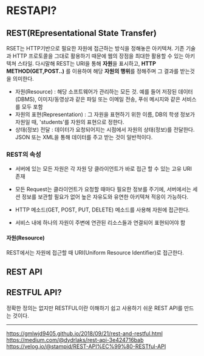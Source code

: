 # RESTAPI?

## REST(REpresentational State Transfer)
RSET는 HTTP기반으로 필요한 자원에 접근하는 방식을 정해놓은 아키텍쳐. 기존 기술과 HTTP 프로토콜을 그대로 활용하기 때문에 웹의 장점을 최대한 활용할 수 있는 아키텍쳐 스타일. 다시말해 REST는 URI을 통해 **자원**을 표시하고, **HTTP METHOD(GET,POST..)** 를 이용하여 해당 **자원의 행위**를 정해주며 그 결과를
받는것을 의미한다.

* 자원(Resource) : 해당 소프트웨어가 관리하는 모든 것. 예를 들어 저장된 데이터(DBMS), 이미지/동영상과 같은 파일 또는 이메일 전송, 푸쉬 메시지와 같은 서비스를 모두 포함
* 자원의 표현(Representation) : 그 자원을 표현하기 위한 이름, DB의 학생 정보가 자원일 때, 'students'를 자원의 표현으로 정한다.
* 상태(정보) 전달 : 데이터가 요청되어지는 시점에서 자원의 상태(정보)를 전달한다. JSON 또는 XML을 통해 데이터를 주고 받는 것이 일반적이다.

### REST의 속성
* 서버에 있는 모든 자원은 각 자원 당 클라이언트가 바로 접근 할 수 있는 고유 URI 존재

* 모든 Request는 클라이언트가 요청할 때마다 필요한 정보를 주기에, 서버에서는 세션 정보를 보관할 필요가 없어 높은 자유도와 유연한 아키텍쳐 적응이
가능하다. 

* HTTP 메소드(GET, POST, PUT, DELETE) 메소드를 사용해 자원에 접근한다.

* 서비스 내에 하나의 자원이 주변에 연관된 리소스들과 연결되어 표현되어야 함

#### 자원(Resource)
REST에서는 자원에 접근할 때 URI(Uniform Resource Identifier)로 접근한다.


## REST API


## RESTFUL API?

정확한 정의는 없지만 RESTFUL이란 이해하기 쉽고 사용하기 쉬운 REST API를 만드는 것이다.


-------

https://gmlwjd9405.github.io/2018/09/21/rest-and-restful.html
https://medium.com/@dydrlaks/rest-api-3e424716bab
https://velog.io/@stampid/REST-API%EC%99%80-RESTful-API
